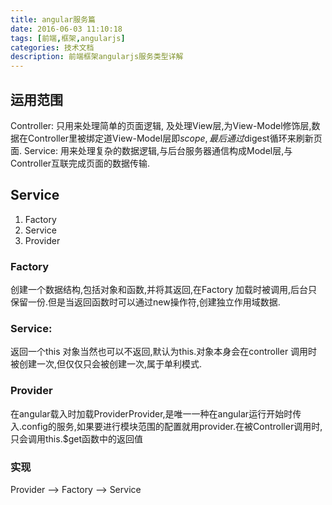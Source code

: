 ```yaml
---
title: angular服务篇
date: 2016-06-03 11:10:18
tags: [前端,框架,angularjs]
categories: 技术文档
description: 前端框架angularjs服务类型详解
---
```


## 运用范围

Controller: 只用来处理简单的页面逻辑, 及处理View层,为View-Model修饰层,数据在Controller里被绑定道View-Model层即$scope,最后通过$digest循环来刷新页面.
Service: 用来处理复杂的数据逻辑,与后台服务器通信构成Model层,与Controller互联完成页面的数据传输.

## Service

1. Factory
2. Service
3. Provider

### Factory 

创建一个数据结构,包括对象和函数,并将其返回,在Factory 加载时被调用,后台只保留一份.但是当返回函数时可以通过new操作符,创建独立作用域数据.

### Service:

返回一个this 对象当然也可以不返回,默认为this.对象本身会在controller 调用时被创建一次,但仅仅只会被创建一次,属于单利模式.

### Provider

在angular载入时加载ProviderProvider,是唯一一种在angular运行开始时传入.config的服务,如果要进行模块范围的配置就用provider.在被Controller调用时,只会调用this.$get函数中的返回值


### 实现

Provider --> Factory --> Service
